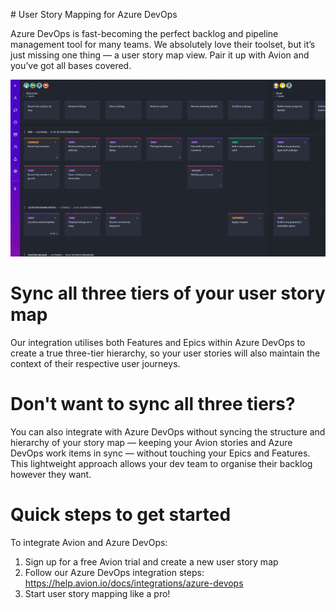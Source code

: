 # User Story Mapping for Azure DevOps

Azure DevOps is fast-becoming the perfect backlog and pipeline management tool for many teams. We absolutely love their toolset, but it’s just missing one thing — a user story map view. Pair it up with Avion and you’ve got all bases covered.

![Avion User Story Map](https://raw.githubusercontent.com/avion-app/ado-marketplace-extension/master/images/app.jpg)

# Sync all three tiers of your user story map
Our integration utilises both Features and Epics within Azure DevOps to create a true three-tier hierarchy, so your user stories will also maintain the context of their respective user journeys.

# Don't want to sync all three tiers?
You can also integrate with Azure DevOps without syncing the structure and hierarchy of your story map — keeping your Avion stories and Azure DevOps work items in sync — without touching your Epics and Features. This lightweight approach allows your dev team to organise their backlog however they want.

# Quick steps to get started
To integrate Avion and Azure DevOps:

  1. Sign up for a free Avion trial and create a new user story map
  2. Follow our Azure DevOps integration steps: https://help.avion.io/docs/integrations/azure-devops
  3. Start user story mapping like a pro!
